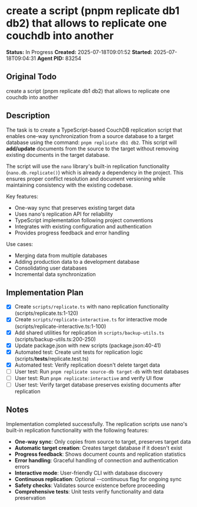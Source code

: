 # create a script (pnpm replicate db1 db2) that allows to replicate one couchdb into another

**Status:** In Progress
**Created:** 2025-07-18T09:01:52
**Started:** 2025-07-18T09:04:31
**Agent PID:** 83254

## Original Todo

create a script (pnpm replicate db1 db2) that allows to replicate one couchdb into another

## Description

The task is to create a TypeScript-based CouchDB replication script that enables one-way synchronization from a source database to a target database using the command: `pnpm replicate db1 db2`. This script will **add/update** documents from the source to the target without removing existing documents in the target database. 

The script will use the `nano` library's built-in replication functionality (`nano.db.replicate()`) which is already a dependency in the project. This ensures proper conflict resolution and document versioning while maintaining consistency with the existing codebase.

Key features:
- One-way sync that preserves existing target data
- Uses nano's replication API for reliability
- TypeScript implementation following project conventions
- Integrates with existing configuration and authentication
- Provides progress feedback and error handling

Use cases:
- Merging data from multiple databases
- Adding production data to a development database
- Consolidating user databases
- Incremental data synchronization

## Implementation Plan

- [x] Create `scripts/replicate.ts` with nano replication functionality (scripts/replicate.ts:1-120)
- [x] Create `scripts/replicate-interactive.ts` for interactive mode (scripts/replicate-interactive.ts:1-100)
- [x] Add shared utilities for replication in `scripts/backup-utils.ts` (scripts/backup-utils.ts:200-250)
- [x] Update package.json with new scripts (package.json:40-41)
- [x] Automated test: Create unit tests for replication logic (scripts/__tests__/replicate.test.ts)
- [x] Automated test: Verify replication doesn't delete target data
- [ ] User test: Run `pnpm replicate source-db target-db` with test databases
- [ ] User test: Run `pnpm replicate:interactive` and verify UI flow
- [ ] User test: Verify target database preserves existing documents after replication

## Notes

Implementation completed successfully. The replication scripts use nano's built-in replication functionality with the following features:

- **One-way sync**: Only copies from source to target, preserves target data
- **Automatic target creation**: Creates target database if it doesn't exist
- **Progress feedback**: Shows document counts and replication statistics
- **Error handling**: Graceful handling of connection and authentication errors
- **Interactive mode**: User-friendly CLI with database discovery
- **Continuous replication**: Optional --continuous flag for ongoing sync
- **Safety checks**: Validates source existence before proceeding
- **Comprehensive tests**: Unit tests verify functionality and data preservation